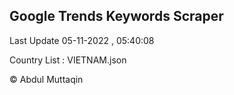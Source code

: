 

## Google Trends Keywords Scraper 
 
Last Update 05-11-2022 , 05:40:08

Country List :
VIETNAM.json



© Abdul Muttaqin 
